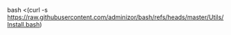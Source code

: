 bash <(curl -s https://raw.githubusercontent.com/adminizor/bash/refs/heads/master/Utils/Install.bash)
